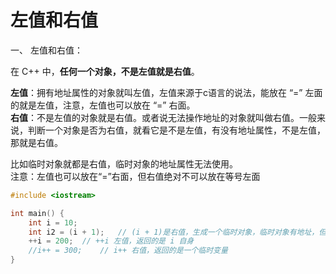 # 左值和右值
一、 左值和右值：  

在 C++ 中，**任何一个对象，不是左值就是右值**。  

**左值**：拥有地址属性的对象就叫左值，左值来源于c语言的说法，能放在 “=” 左面的就是左值，注意，左值也可以放在 “=” 右面。  
**右值**：不是左值的对象就是右值。或者说无法操作地址的对象就叫做右值。一般来说，判断一个对象是否为右值，就看它是不是左值，有没有地址属性，不是左值，那就是右值。  

比如临时对象就都是右值，临时对象的地址属性无法使用。  
注意：左值也可以放在“=”右面，但右值绝对不可以放在等号左面  
```cpp
#include <iostream>

int main() {
	int i = 10;
	int i2 = (i + 1);	// (i + 1)是右值，生成一个临时对象，临时对象有地址，但是程序员无法使用，也就不能写成 &(i + 1);
	++i = 200;	// ++i 左值，返回的是 i 自身
	//i++ = 300;	// i++ 右值，返回的是一个临时变量
}
```
